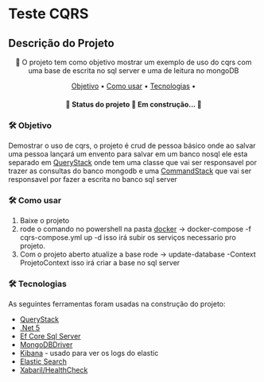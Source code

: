 # Teste CQRS
## Descrição do Projeto
<p align="center">🚀 O projeto tem como objetivo mostrar um exemplo de uso do cqrs com uma base de escrita no sql server e uma de leitura no mongoDB</p>
<p align="center">
 <a href="#objetivo">Objetivo</a> •
 <a href="#instalacao">Como usar</a> • 
 <a href="#tecnologias">Tecnologias</a> • 
</p>

<h4 align="center"> 
	🚧  Status do projeto 🚀 Em construção...  🚧
</h4>

### 🛠 Objetivo

Demostrar o uso de cqrs,  o projeto é crud de pessoa básico onde ao salvar uma pessoa lançará um envento para salvar em um banco nosql
ele esta separado em [QueryStack](https://github.com/Lucas-Sampaio/ExemploCQRS/tree/master/src/API/Application/Queries) onde tem uma classe que vai ser responsavel por trazer as
consultas do banco mongodb
e uma [CommandStack](https://github.com/Lucas-Sampaio/ExemploCQRS/tree/master/src/API/Application/Commands) que vai ser responsavel por fazer a escrita no banco sql server

### 🛠 Como usar
 1. Baixe o projeto
 2. rode o comando no powershell na pasta [docker](https://github.com/Lucas-Sampaio/ExemploCQRS/tree/master/Docker) -> docker-compose -f cqrs-compose.yml up -d
 isso irá subir os serviços necessario pro projeto.
 3. Com o projeto aberto atualize a base rode -> update-database -Context ProjetoContext 
  isso irá criar a base no sql server

### 🛠 Tecnologias

As seguintes ferramentas foram usadas na construção do projeto:

- [QueryStack](https://github.com/Lucas-Sampaio/ExemploCQRS/tree/master/src/API/Application/Queries)
- [.Net 5](https://github.com/dotnet)
- [Ef Core Sql Server](https://github.com/dotnet/efcore)
- [MongoDBDriver](https://github.com/mongodb/mongo-csharp-driver)
- [Kibana](https://www.elastic.co/guide/en/kibana/current/index.html) - usado para ver os logs do elastic
- [Elastic Search](https://www.elastic.co/pt/)
- [Xabaril/HealthCheck](https://github.com/Xabaril/AspNetCore.Diagnostics.HealthChecks)
